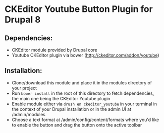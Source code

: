 CKEditor Youtube Button Plugin for Drupal 8
===========================================

Dependencies:
------------
* CKEditor module provided by Drupal core
* Youtube CKEditor plugin via bower (http://ckeditor.com/addon/youtube)

Installation:
------------
* Clone/download this module and place it in the modules directory of your project
* Run `bower install` in the root of this directory to fetch dependencies, the main one being the CKEditor Youtube plugin
* Enable module either via `drush en ckeditor_youtube` in your terminal in the context of your Drupal installation or in the admin UI at /admin/modules.
* Choose a text format at /admin/config/content/formats where you'd like to enable the button and drag the button onto the active toolbar
